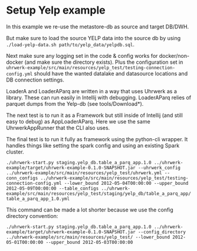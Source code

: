 # Setup Yelp example

In this example we re-use the metastore-db as source and target DB/DWH.

But make sure to load the source YELP data into the source db
by using `./load-yelp-data.sh path/to/yelp_data/yelpdb.sql`.

Next make sure any logging set in the code & config works for docker/non-docker
(and make sure the directory exists). Plus the configuration set in 
`uhrwerk-example/src/main/resources/yelp_test/testing-connection-config.yml` should
have the wanted datalake and datasource locations and DB connection settings.

LoaderA and LoaderAParq are written in a way that uses Uhrwerk as a library.
These can run easily in Intellij with debugging. LoaderAParq relies of parquet dumps
from the Yelp-db (see tools/Download*).

The next test is to run it as a Framework but still inside of Intellij
(and still easy to debug) as AppLoaderAParq. Here we use the same UhrwerkAppRunner
that the CLI also uses.

The final test is to run it fully as framework using the python-cli wrapper.
It handles things like setting the spark config and using an existing Spark cluster.

`./uhrwerk-start.py staging.yelp_db.table_a_parq_app.1.0 ../uhrwerk-example/target/uhrwerk-example-0.1.0-SNAPSHOT.jar --uhrwerk_config ../uhrwerk-example/src/main/resources/yelp_test/uhrwerk.yml --conn_configs ../uhrwerk-example/src/main/resources/yelp_test/testing-connection-config.yml --lower_bound 2012-05-04T00:00:00 --upper_bound 2012-05-09T00:00:00 --table_configs ../uhrwerk-example/src/main/resources/yelp_test/staging/yelp_db/table_a_parq_app/table_a_parq_app_1.0.yml`

This command can be made a lot shorter because we use the config directory convention:

`./uhrwerk-start.py staging.yelp_db.table_a_parq_app.1.0 ../uhrwerk-example/target/uhrwerk-example-0.1.0-SNAPSHOT.jar --config_directory ../uhrwerk-example/src/main/resources/yelp_test/ --lower_bound 2012-05-01T00:00:00 --upper_bound 2012-05-03T00:00:00`